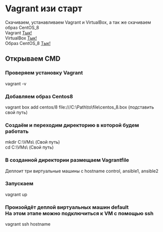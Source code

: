 # Vagrant изи старт

Скачиваем, устанавливаем Vagrant и VirtualBox, а так же скачиваем образ CentOS_8<br>
Vagrant       <a href="https://www.vagrantup.com/">Тык!<a><br>
VirtualBox    <a href="https://www.virtualbox.org/">Тык!</a><br>
Образ CentOS_8 <a href="https://disk.yandex.ru/d/Py9PYiPZmMzaUA">Тык!</a><br>
  
  
<h2>Открываем CMD</h2>

<h3>Проверяем установку Vagrant</h3>
vagrant -v<br>
  
<h3>Добавляем образ Centos8</h3>
vagrant box add centos/8 file:///C:\Path\to\file\centos_8.box (подставить свой путь)<br>
  
<h3>Создаём и переходим директорию в которой будем работать</h3>
mkdir C:\VMs\ (Свой путь)<br>
cd C:\VMs\ (Свой путь) <br> 


<h3>В созданной директории размещаем Vagrantfile</h3>
Деплоит три виртуальные машины с hostname control, ansible1, ansible2

<h3>Запускаем</h3>
vagrant up<br>
  
<h3>Произойдёт деплой виртуальных машин default<br>
На этом этапе можно подключиться к VM с помощью ssh</h3>
vagrant ssh hostname

  
 

